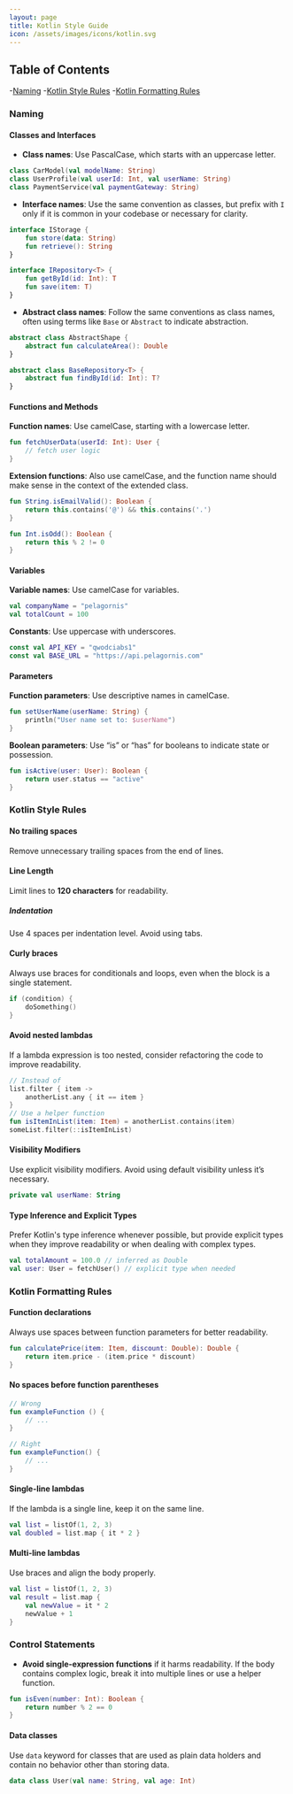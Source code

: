 ```yaml
---
layout: page
title: Kotlin Style Guide
icon: /assets/images/icons/kotlin.svg
---
```


## Table of Contents
-[Naming](#naming)
-[Kotlin Style Rules](#kotlin-style-rules)
-[Kotlin Formatting Rules](#kotlin-formatting-rules)

### Naming

#### Classes and Interfaces

- **Class names**: Use PascalCase, which starts with an uppercase letter.

```kotlin
class CarModel(val modelName: String)
class UserProfile(val userId: Int, val userName: String)
class PaymentService(val paymentGateway: String)
```

- **Interface names**: Use the same convention as classes, but prefix with `I` only if it is common in your codebase or necessary for clarity.

```kotlin
interface IStorage {
    fun store(data: String)
    fun retrieve(): String
}

interface IRepository<T> {
    fun getById(id: Int): T
    fun save(item: T)
}
```

- **Abstract class names**: Follow the same conventions as class names, often using terms like `Base` or `Abstract` to indicate abstraction.

```kotlin
abstract class AbstractShape {
    abstract fun calculateArea(): Double
}

abstract class BaseRepository<T> {
    abstract fun findById(id: Int): T?
}
```

#### Functions and Methods
**Function names**: Use camelCase, starting with a lowercase letter.

```kotlin
fun fetchUserData(userId: Int): User {
    // fetch user logic
}
```

**Extension functions**: Also use camelCase, and the function name should make sense in the context of the extended class.

```kotlin
fun String.isEmailValid(): Boolean {
    return this.contains('@') && this.contains('.')
}

fun Int.isOdd(): Boolean {
    return this % 2 != 0
}
```

#### Variables
**Variable names**: Use camelCase for variables.

```kotlin
val companyName = "pelagornis"
val totalCount = 100
```

**Constants**: Use uppercase with underscores.

```kotlin
const val API_KEY = "qwodciabs1"
const val BASE_URL = "https://api.pelagornis.com"
```

#### Parameters
**Function parameters**: Use descriptive names in camelCase.

```kotlin
fun setUserName(userName: String) {
    println("User name set to: $userName")
}
```
**Boolean parameters**: Use “is” or “has” for booleans to indicate state or possession.

```kotlin
fun isActive(user: User): Boolean {
    return user.status == "active"
}
```

### Kotlin Style Rules

#### No trailing spaces
Remove unnecessary trailing spaces from the end of lines.

#### Line Length
Limit lines to **120 characters** for readability.

##### Indentation
Use 4 spaces per indentation level. Avoid using tabs.

#### Curly braces
Always use braces for conditionals and loops, even when the block is a single statement.
    
```kotlin
if (condition) {
    doSomething()
}
```

#### Avoid nested lambdas
If a lambda expression is too nested, consider refactoring the code to improve readability.

```kotlin
// Instead of
list.filter { item ->
    anotherList.any { it == item }
}
// Use a helper function
fun isItemInList(item: Item) = anotherList.contains(item)
someList.filter(::isItemInList)
```

#### Visibility Modifiers
Use explicit visibility modifiers. Avoid using default visibility unless it’s necessary.

```kotlin
private val userName: String
```

#### Type Inference and Explicit Types
Prefer Kotlin's type inference whenever possible, but provide explicit types when they improve readability or when dealing with complex types.

```kotlin
val totalAmount = 100.0 // inferred as Double
val user: User = fetchUser() // explicit type when needed
```


### Kotlin Formatting Rules

#### Function declarations
Always use spaces between function parameters for better readability.

```kotlin
fun calculatePrice(item: Item, discount: Double): Double {
    return item.price - (item.price * discount)
}
```

#### No spaces before function parentheses

```kotlin
// Wrong
fun exampleFunction () {
    // ...
}

// Right
fun exampleFunction() {
    // ...
}
```

#### Single-line lambdas
If the lambda is a single line, keep it on the same line.

```kotlin
val list = listOf(1, 2, 3)
val doubled = list.map { it * 2 }
```

#### Multi-line lambdas
Use braces and align the body properly.

```kotlin
val list = listOf(1, 2, 3)
val result = list.map { 
    val newValue = it * 2
    newValue + 1 
}
```

### Control Statements
- **Avoid single-expression functions** if it harms readability. If the body contains complex logic, break it into multiple lines or use a helper function.

```kotlin
fun isEven(number: Int): Boolean {
    return number % 2 == 0
}
```

#### Data classes
Use `data` keyword for classes that are used as plain data holders and contain no behavior other than storing data.

```kotlin
data class User(val name: String, val age: Int)
```
